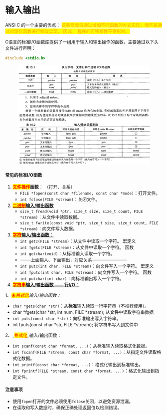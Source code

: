# 输入输出

ANSI C 的一个主要的优点： <mark style="color:orange;">这些修改将通过增加不同函数的方式实现，而不是通过对现存函数进行修改实现， 因此， 程序的可移植性不受影响。</mark>



C语言的标准I/O函数库提供了一组用于输入和输出操作的函数，主要通过以下头文件进行声明：

```c
#include <stdio.h>
```



<figure><img src="../../../../.gitbook/assets/image (1) (1) (1).png" alt=""><figcaption></figcaption></figure>

#### 常见的标准I/O函数

1. <mark style="color:red;">**文件操作**</mark>**函数**： （打开、关系）
   * `FILE *fopen(const char *filename, const char *mode)`：打开文件。
   * `int fclose(FILE *stream)`：关闭文件。
2. [<mark style="color:red;">**二进制**</mark>**输入/输出函数**](er-jin-zhi-io/)
   * `size_t fread(void *ptr, size_t size, size_t count, FILE *stream)`：从文件中读取数据。
   * `size_t fwrite(const void *ptr, size_t size, size_t count, FILE *stream)`：向文件写入数据。
3. [<mark style="color:red;">**字符**</mark>**输入/输出函数**：](zi-fu-io/)
   * `int getc(FILE *stream)`：从文件中读取一个字符。 宏定义
   * `int fgetc(FILE *stream)`：从文件中读取一个字符。 函数
   * `int getchar(void)`：从标准输入读取一个字符。
   * \-——上面输入、下面输出，对应关系————————
   * `int putc(int char, FILE *stream)`：向文件写入一个字符。 宏定义
   * `int fputc(int char, FILE *stream)`：向文件写入一个字符。 函数
   * `int putchar(int char)`：向标准输出写入一个字符。
4. [<mark style="color:red;">**字符串**</mark>**输入/输出函数 —— 行I/O**：](zi-fu-chuan-io-xing-io/)

&#x20;       1、<mark style="color:red;">未</mark>_<mark style="color:red;">格式化</mark>输入/输出函数：_

* `char *gets(char *str)`：从**标准**输入读取一行字符串（不推荐使用）。
* char \*fgets(char \*str, int num, FILE \*stream);  从**文件**中读取字符串数据
* `int puts(const char *str)`：向标准输出写入字符串。
* &#x20;int fputs(const char \*str, FILE \*stream);  将字符串写入到文件中

&#x20;       2、_<mark style="color:red;">格式化</mark>_输入/输出函数：

* `int scanf(const char *format, ...)`：从标准输入读取格式化数据。
* `int fscanf(FILE *stream, const char *format, ...)`：从指定文件读取格式化数据。
* `int printf(const char *format, ...)`：格式化输出到标准输出。
* `int fprintf(FILE *stream, const char *format, ...)`：格式化输出到指定文件。



#### 注意事项

* 使用`fopen`打开的文件必须使用`fclose`关闭，以避免资源泄漏。
* 在读取和写入数据时，确保正确处理返回值以检测错误。



